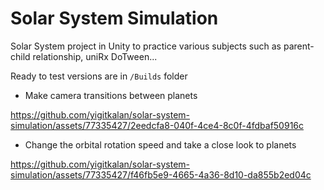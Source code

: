 # Solar System Simulation
Solar System project in Unity to practice various subjects such as parent-child relationship, uniRx DoTween... 

Ready to test versions are in `/Builds` folder


* Make camera transitions between planets
  
https://github.com/yigitkalan/solar-system-simulation/assets/77335427/2eedcfa8-040f-4ce4-8c0f-4fdbaf50916c




* Change the orbital rotation speed and take a close look to planets
  
https://github.com/yigitkalan/solar-system-simulation/assets/77335427/f46fb5e9-4665-4a36-8d10-da855b2ed04c

